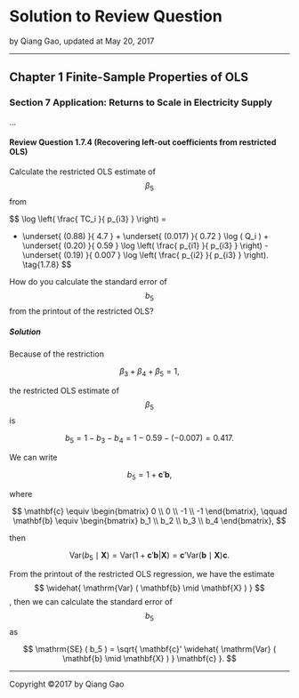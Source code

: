 # Solution to Review Question

by Qiang Gao, updated at May 20, 2017

---

## Chapter 1 Finite-Sample Properties of OLS

### Section 7 Application: Returns to Scale in Electricity Supply

...

#### Review Question 1.7.4 (Recovering left-out coefficients from restricted OLS)

Calculate the restricted OLS estimate of $$\beta_5$$ from

$$
\log \left( \frac{ TC_i }{ p_{i3} } \right) =
- \underset{ (0.88) }{ 4.7 } + 
\underset{ (0.017) }{ 0.72 } \log ( Q_i ) +
\underset{ (0.20) }{ 0.59 } \log \left(
\frac{ p_{i1} }{ p_{i3} }
\right) -
\underset{ (0.19) }{ 0.007 } \log \left(
\frac{ p_{i2} }{ p_{i3} }
\right).
\tag{1.7.8}
$$

How do you calculate the standard error of $$ b_5 $$ from the printout of the restricted OLS?

##### Solution

Because of the restriction

$$
\beta_3 + \beta_4 + \beta_5 = 1,
$$

the restricted OLS estimate of $$ \beta_5 $$ is

$$
b_5 = 1 - b_3 - b_4 = 1 - 0.59 - (- 0.007) = 0.417.
$$

We can write

$$
b_5 = 1 + \mathbf{c}' \mathbf{b},
$$

where

$$
\mathbf{c} \equiv
\begin{bmatrix}
0 \\ 0 \\ -1 \\ -1
\end{bmatrix},
\qquad
\mathbf{b} \equiv
\begin{bmatrix}
b_1 \\ b_2 \\ b_3 \\ b_4
\end{bmatrix},
$$

then

$$
\mathrm{Var} ( b_5 \mid \mathbf{X} ) =
\mathrm{Var} ( 1 + \mathbf{c}' \mathbf{b} | \mathbf{X}) =
\mathbf{c}' \mathrm{Var} ( \mathbf{b} \mid \mathbf{X} ) \mathbf{c}.
$$

From the printout of the restricted OLS regression, we have the estimate $$ \widehat{ \mathrm{Var} ( \mathbf{b} \mid \mathbf{X} ) } $$, then we can calculate the standard error of $$b_5$$ as

$$
\mathrm{SE} ( b_5 ) =
\sqrt{ \mathbf{c}' \widehat{ \mathrm{Var} ( \mathbf{b} \mid \mathbf{X} ) } \mathbf{c} }.
$$

---

Copyright ©2017 by Qiang Gao